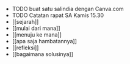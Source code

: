 - TODO buat satu salindia dengan Canva.com
- TODO Catatan rapat SA Kamis 15.30 
- [[sejarah]]
- [[mulai dari mana]]
- [[menuju ke mana]]
- [[apa saja hambatannya]]
- [[refleksi]]
- [[bagaimana solusinya]]